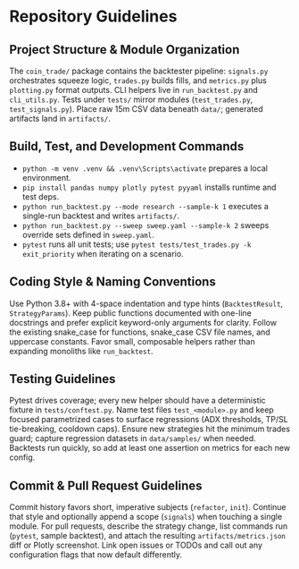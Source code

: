 # Repository Guidelines

## Project Structure & Module Organization
The `coin_trade/` package contains the backtester pipeline: `signals.py` orchestrates squeeze logic, `trades.py` builds fills, and `metrics.py` plus `plotting.py` format outputs. CLI helpers live in `run_backtest.py` and `cli_utils.py`. Tests under `tests/` mirror modules (`test_trades.py`, `test_signals.py`). Place raw 15m CSV data beneath `data/`; generated artifacts land in `artifacts/`.

## Build, Test, and Development Commands
- `python -m venv .venv && .venv\Scripts\activate` prepares a local environment.
- `pip install pandas numpy plotly pytest pyyaml` installs runtime and test deps.
- `python run_backtest.py --mode research --sample-k 1` executes a single-run backtest and writes `artifacts/`.
- `python run_backtest.py --sweep sweep.yaml --sample-k 2` sweeps override sets defined in `sweep.yaml`.
- `pytest` runs all unit tests; use `pytest tests/test_trades.py -k exit_priority` when iterating on a scenario.

## Coding Style & Naming Conventions
Use Python 3.8+ with 4-space indentation and type hints (`BacktestResult`, `StrategyParams`). Keep public functions documented with one-line docstrings and prefer explicit keyword-only arguments for clarity. Follow the existing snake_case for functions, snake_case CSV file names, and uppercase constants. Favor small, composable helpers rather than expanding monoliths like `run_backtest`.

## Testing Guidelines
Pytest drives coverage; every new helper should have a deterministic fixture in `tests/conftest.py`. Name test files `test_<module>.py` and keep focused parametrized cases to surface regressions (ADX thresholds, TP/SL tie-breaking, cooldown caps). Ensure new strategies hit the minimum trades guard; capture regression datasets in `data/samples/` when needed. Backtests run quickly, so add at least one assertion on metrics for each new config.

## Commit & Pull Request Guidelines
Commit history favors short, imperative subjects (`refactor`, `init`). Continue that style and optionally append a scope (`signals`) when touching a single module. For pull requests, describe the strategy change, list commands run (`pytest`, sample backtest), and attach the resulting `artifacts/metrics.json` diff or Plotly screenshot. Link open issues or TODOs and call out any configuration flags that now default differently.

